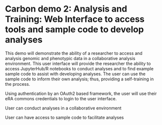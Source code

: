 # Carbon demo 2: Analysis and Training: Web Interface to access tools and sample code to develop analyses

This demo will demonstrate the ability of a researcher to access and
analysis genomic and phenotypic data in a collaborative analysis
environment. This user interface will provide the researcher the
ability to access JupyterHub/R notebooks to conduct analyses and to
find example sample code to assist with developing analyses. The user
can use the sample code to inform their own analysis; thus, providing
a self-training in the process.

Using authentication by an OAuth2 based framework, the user will use
their eRA commons credentials to login to the user interface.

User can conduct analyses in a collaborative environment 

User can have access to sample code to facilitate analyses 
